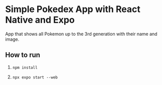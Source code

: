# Simple Pokedex App with React Native and Expo

App that shows all Pokemon up to the 3rd generation with their name and image.

## How to run

1. `npm install`

2. `npx expo start --web`

